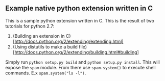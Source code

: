 ## Example native python extension written in C

This is a sample python extension written in C. This is the result of two tutorials for python 2.7:

1. (Building an extension in C)[http://docs.python.org/2/extending/extending.html]
2. (Using distutils to make a build file)[http://docs.python.org/2/extending/building.html#building]

Simply run `python setup.py build` and `python setup.py install`. This will expose the `spam` module. From there use `spam.system()` to execute shell commands. E.x `spam.system("ls -l")`.
